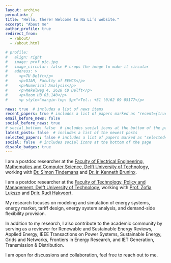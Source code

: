 ```yaml
---
layout: archive
permalink: /
title: "Hello, there! Welcome to Na Li’s website."
excerpt: "About me"
author_profile: true
redirect_from: 
  - /about/
  - /about.html

# profile: 
#   align: right
#   image: prof_pic.jpg
#   image_circular: false # crops the image to make it circular
#   address: >
#     <p>TU Delft</p>
#     <p>DIAM, Faculty of EEMCS</p>
#     <p>Numerical Analysis</p>
#     <p>Mekelweg 4, 2628 CD Delft</p>
#     <p>Room HB 03.140</p>
#     <p style="margin-top: 5px">Tel.: +31 (0)62 09 05177</p>

news: true  # includes a list of news items
recent_papers: true # includes a list of papers marked as "recent={true}"
email_before_news: false
social_before_news: true
# social_bottom: false  # includes social icons at the bottom of the page
latest_posts: false  # includes a list of the newest posts
selected_papers: false # includes a list of papers marked as "selected={true}"
social: false  # includes social icons at the bottom of the page
disable_badges: true
---
```


I am a postdoc researcher at the [Faculty of Electrical Engineering, Mathematics and Computer Science, Delft University of Technology](https://www.tudelft.nl/en/eemcs), working with [Dr. Simon Tindemans](https://www.tudelft.nl/staff/s.h.tindemans/?cHash=bbd0716f167aafde79f6f0ec465da7c3) and [Dr. ir. Kenneth Bruninx](https://www.kennethbruninx.com/home).

I am a postdoc researcher at the [Faculty of Technology, Policy and Management, Delft University of Technology](https://www.tudelft.nl/en/tpm), working with [Prof. Zofia Lukszo](https://www.tudelft.nl/staff/z.lukszo/?cHash=b2f2fe575a6ebfc7bac4dd943fb565ce) and [Dr.ir. Rudi Hakvoort](https://www.tudelft.nl/staff/r.a.hakvoort/?cHash=637b43fcdbbf1d6f7cb4a40a6ae5a75f).


My research focuses on modeling and simulation of energy systems, energy market, tariff design, energy system analysis, and demand-side flexibility provision. 

In addition to my research, I also contribute to the academic community by serving as a reviewer for Renewable and Sustainable Energy Reviews, Applied Energy, IEEE Transactions on Power Systems, Sustainable Energy, Grids and Networks, Frontiers in Energy Research, and IET Generation, Transmission & Distribution.

I am open for discussions and collaboration, feel free to reach out to me.



<!-- News -->
<!-- ------ -->
<!-- No news is good news :) -->
<!-- - **[09/2023]**: I will give an oral presentation in [**13th International Conference on Compressors and their Systems**](https://citycompressorsconference.london), London, United Kingdom, on 11 September 2023.  -->

<!-- - **[09/2023]**: I will give an oral presentation in [**RICAM Workshop on Topology Optimization and Isogeometric Analysis**](https://www.oeaw.ac.at/ricam/news-events/workshops/topology-optimization-and-isogeometric-analysis), Linz, Austria, on 11-13 September 2023. 

- **[09/2023]**: I will give an oral presentation in [**13th International Conference on Compressors and their Systems**](https://citycompressorsconference.london), London, United Kingdom, on 11 September 2023. 

- **[07/2023]**: I am excited that [our paper](https://www.sciencedirect.com/science/article/abs/pii/S0167839623000237) won **<font color=Red>Conference Best Paper Award</font>** at **International Conference on Geometric Modeling and Processing (GMP 2023)**, Genova, Italy, on 5-7 July 2023. 

- **[06/2023]**: I will give an oral presentation in **11th International Conference on IsoGeometric Analysis (IGA 2023)**, Lyon, France, on 18-21 June 2023. 

- **[05/2023]**: I will give an oral presentation in **China Graphics Society "striving for excellence" 2023 (中国图学学会“奋发图强”) Ph.D. workshop**, online. 

- **[05/2023]**: [One paper](https://www.sciencedirect.com/science/article/pii/S0377042723002479) has been accepted by [**Journal of Computational and Applied Mathematics**](https://www.sciencedirect.com/journal/journal-of-computational-and-applied-mathematics).

- **[03/2023]**: [One paper](https://www.sciencedirect.com/science/article/pii/S0167839623000237) has been accepted by [**Computer Aided Geometric Design**](https://www.sciencedirect.com/journal/computer-aided-geometric-design).

- **[03/2023]**: [One paper](https://www.sciencedirect.com/science/article/pii/S0263823123001544) has been accepted by [**Thin-Walled Structures**](https://www.sciencedirect.com/journal/thin-walled-structures).

- **[02/2023]**: Our team emerged as the Challenge Winner for the Amazon Web Services challenge at [**SIAM Hackathon 2023**](https://www.siam.org/conferences/cm/conference/cse23). In recognition of our accomplishment, each team member received a SIAM book voucher valued at 250 euros. [Challenge Winner Certificate](../images/talks/2023-02-26-siam-hackaton/SIAM_certificate.pdf), [Photo1](../images/talks/2023-02-26-siam-hackaton/SIAM_Hackathon2023_pic1.jpeg), [Photo2](../images/talks/2023-02-26-siam-hackaton/SIAM_Hackathon2023_pic2.jpeg).

- **[01/2023]**: [One paper](https://www.global-sci.org/jcm/) has been accepted by [**Journal of Computational Mathematics**](https://www.global-sci.org/jcm/).  -->

<div style="text-align:center; margin:0; padding:0; width:256px;">
<script type="text/javascript" src="//rf.revolvermaps.com/0/0/6.js?i=5z7l15t2j9b&amp;m=7&amp;c=e63100&amp;cr1=ffffff&amp;f=arial&amp;l=0&amp;bv=90&amp;lx=-420&amp;ly=420&amp;hi=20&amp;he=7&amp;hc=a8ddff&amp;rs=80" async="async"></script>
</div>
